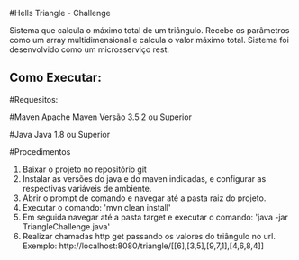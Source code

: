 #Hells Triangle - Challenge

Sistema que calcula o máximo total de um triângulo. Recebe os parâmetros como um array
multidimensional e calcula o valor máximo total. Sistema foi desenvolvido como um 
microsserviço rest.

Como Executar:
---------------

#Requesitos:

#Maven 
Apache Maven
Versão 3.5.2 ou Superior

#Java
Java 1.8 ou Superior

#Procedimentos

1. Baixar o projeto no repositório git
2. Instalar as versões do java e do maven indicadas, e configurar as
   respectivas variáveis de ambiente.
3. Abrir o prompt de comando e navegar até a pasta raiz do projeto.
4. Executar o comando: 'mvn clean install'
5. Em seguida navegar até a pasta target e executar o comando:
   'java -jar TriangleChallenge.java'
6. Realizar chamadas http get passando os valores do triângulo no url.
   Exemplo:
		http://localhost:8080/triangle/[[6],[3,5],[9,7,1],[4,6,8,4]]
